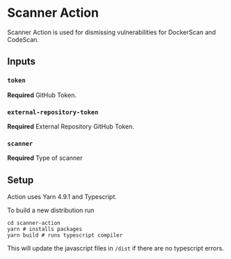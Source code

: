 # Scanner Action

Scanner Action is used for dismissing vulnerabilities for DockerScan and CodeScan.

## Inputs

### `token`

**Required** GitHub Token.

### `external-repository-token`

**Required** External Repository GitHub Token.

### `scanner`

**Required** Type of scanner

## Setup

Action uses Yarn 4.9.1 and Typescript.

To build a new distribution run
```
cd scanner-action
yarn # installs packages
yarn build # runs typescript compiler
```

This will update the javascript files in `/dist` if there are no typescript errors.